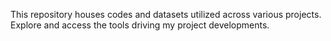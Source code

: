 

This repository houses codes and datasets utilized across various projects. Explore and access the tools driving my project developments.
